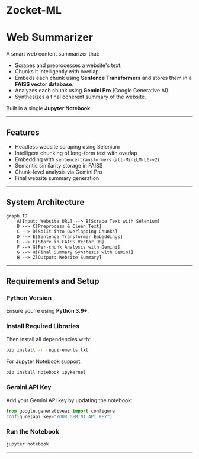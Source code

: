 # Zocket-ML

# Web Summarizer

A smart web content summarizer that:
- Scrapes and preprocesses a website's text.
- Chunks it intelligently with overlap.
- Embeds each chunk using **Sentence Transformers** and stores them in a **FAISS vector database**.
- Analyzes each chunk using **Gemini Pro** (Google Generative AI).
- Synthesizes a final coherent summary of the website.

Built in a single **Jupyter Notebook**.

---

## Features

- Headless website scraping using Selenium
- Intelligent chunking of long-form text with overlap
- Embedding with `sentence-transformers` (`all-MiniLM-L6-v2`)
- Semantic similarity storage in FAISS
- Chunk-level analysis via Gemini Pro
- Final website summary generation

---

## System Architecture

```mermaid
graph TD
    A[Input: Website URL] --> B[Scrape Text with Selenium]
    B --> C[Preprocess & Clean Text]
    C --> D[Split into Overlapping Chunks]
    D --> E[Sentence Transformer Embeddings]
    E --> F[Store in FAISS Vector DB]
    F --> G[Per-chunk Analysis with Gemini]
    G --> H[Final Summary Synthesis with Gemini]
    H --> Z[Output: Website Summary]
````

---

## Requirements and Setup

### Python Version

Ensure you're using **Python 3.9+**.

### Install Required Libraries

Then install all dependencies with:

```bash
pip install -r requirements.txt
```

For Jupyter Notebook support:

```bash
pip install notebook ipykernel
```

### Gemini API Key

Add your Gemini API key by updating the notebook:

```python
from google.generativeai import configure
configure(api_key="YOUR_GEMINI_API_KEY")
```

### Run the Notebook

```bash
jupyter notebook
```

---

```

